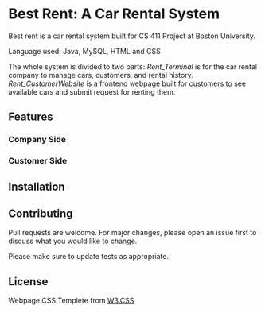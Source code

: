 # Best Rent: A Car Rental System

Best rent is a car rental system built for CS 411 Project at Boston University. 

Language used: Java, MySQL, HTML and CSS

The whole system is divided to two parts: *Rent_Terminal* is for the car rental company to manage cars, customers, and rental history. *Rent_CustomerWebsite* is a frontend webpage built for customers to see available cars and submit request for renting them. 

## Features

### Company Side

### Customer Side

## Installation

## Contributing
Pull requests are welcome. For major changes, please open an issue first to discuss what you would like to change.

Please make sure to update tests as appropriate.

## License
Webpage CSS Templete from [W3.CSS](https://www.w3schools.com/w3css/default.asp)
